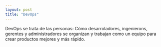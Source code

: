 ```yaml
---
layout: post
title: "DevOps"
---
```


DevOps se trata de las personas:<!--more--> Cómo desarroladores, ingenierons, gerentes y administradores se organizan y trabajan como un equipo para crear productos mejores y más rápido.
